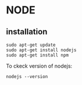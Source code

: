 # NODE
## installation
```
sudo apt-get update
sudo apt-get install nodejs
sudo apt-get install npm
```
To ckeck version of nodejs:
```
nodejs --version
```